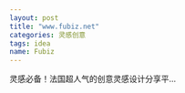 ```yaml
---
layout: post
title: "www.fubiz.net"
categories: 灵感创意
tags: idea
name: Fubiz
---
```


灵感必备！法国超人气的创意灵感设计分享平...<!--break-->

